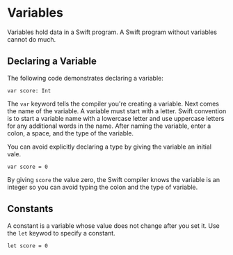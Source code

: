 # Variables

Variables hold data in a Swift program. A Swift program without variables cannot do much.

## Declaring a Variable

The following code demonstrates declaring a variable:

	var score: Int
	
The `var` keyword tells the compiler you're creating a variable. Next comes the name of the variable. A variable must start with a letter. Swift convention is to start a variable name with a lowercase letter and use uppercase letters for any additional words in the name. After naming the variable, enter a colon, a space, and the type of the variable.

You can avoid explicitly declaring a type by giving the variable an initial vale.

	var score = 0
	
By giving `score` the value zero, the Swift compiler knows the variable is an integer so you can avoid typing the colon and the type of variable.

## Constants

A constant is a variable whose value does not change after you set it. Use the `let` keywod to specify a constant.

	let score = 0
